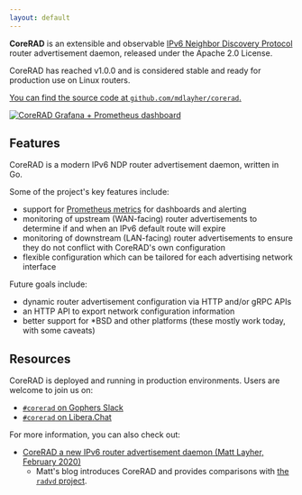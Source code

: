 ```yaml
---
layout: default
---
```


**CoreRAD** is an extensible and observable [IPv6 Neighbor Discovery
Protocol](https://en.wikipedia.org/wiki/Neighbor_Discovery_Protocol) router
advertisement daemon, released under the Apache 2.0 License.

CoreRAD has reached v1.0.0 and is considered stable and ready for production
use on Linux routers.

[You can find the source code at `github.com/mdlayher/corerad`.](https://github.com/mdlayher/corerad)

[![CoreRAD Grafana + Prometheus dashboard](/img/grafana.png)](/img/grafana.png)

## Features

CoreRAD is a modern IPv6 NDP router advertisement daemon, written in Go.

Some of the project's key features include:

- support for [Prometheus metrics](https://prometheus.io/) for dashboards and
  alerting
- monitoring of upstream (WAN-facing) router advertisements to determine if and
  when an IPv6 default route will expire
- monitoring of downstream (LAN-facing) router advertisements to ensure they do
  not conflict with CoreRAD's own configuration
- flexible configuration which can be tailored for each advertising network
  interface

Future goals include:

- dynamic router advertisement configuration via HTTP and/or gRPC APIs
- an HTTP API to export network configuration information
- better support for *BSD and other platforms (these mostly work today, with
  some caveats)

## Resources

CoreRAD is deployed and running in production environments. Users are welcome to
join us on:

- [`#corerad` on Gophers Slack](https://invite.slack.golangbridge.org/)
- [`#corerad` on Libera.Chat](https://web.libera.chat/)

For more information, you can also check out:

- [CoreRAD a new IPv6 router advertisement
  daemon (Matt Layher, February 2020)](https://mdlayher.com/blog/corerad-a-new-ipv6-router-advertisement-daemon/)
  - Matt's blog introduces CoreRAD and provides comparisons with [the `radvd`
    project](https://github.com/radvd-project/radvd).
